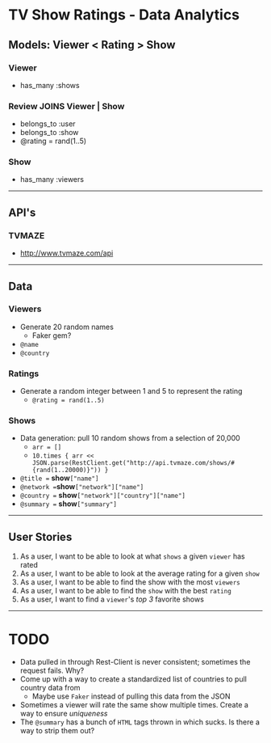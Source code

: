 # TV Show Ratings - Data Analytics

## Models: Viewer < Rating > Show
### Viewer
* has_many :shows
### Review JOINS Viewer | Show
* belongs_to :user
* belongs_to :show
* @rating = rand(1..5)
### Show
* has_many :viewers
---
## API's
### TVMAZE
* http://www.tvmaze.com/api
---
## Data
### Viewers
* Generate 20 random names
  * Faker gem?
* `@name`
* `@country`
### Ratings
* Generate a random integer between 1 and 5 to represent the rating
  * `@rating = rand(1..5)`
### Shows
* Data generation: pull 10 random shows from a selection of 20,000
  * `arr = []`
  * `10.times { arr << JSON.parse(RestClient.get("http://api.tvmaze.com/shows/#{rand(1..20000)}")) }`
* `@title =` **show**`["name"]`
* `@network =`**show**`["network"]["name"]`
* `@country =` **show**`["network"]["country"]["name"]`
* `@summary =` **show**`["summary"]`
---
## User Stories
1. As a user, I want to be able to look at what `shows` a given `viewer` has rated
2. As a user, I want to be able to look at the average rating for a given `show`
3. As a user, I want to be able to find the show with the most `viewers`
4. As a user, I want to be able to find the `show` with the best `rating`
5. As a user, I want to find a `viewer`'s *top 3* favorite shows
---
# TODO
* Data pulled in through Rest-Client is never consistent; sometimes the request fails. Why?
* Come up with a way to create a standardized list of countries to pull country data from
  * Maybe use `Faker` instead of pulling this data from the JSON
* Sometimes a viewer will rate the same show multiple times. Create a way to ensure _uniqueness_
* The `@summary` has a bunch of `HTML` tags thrown in which sucks. Is there a way to strip them out?
